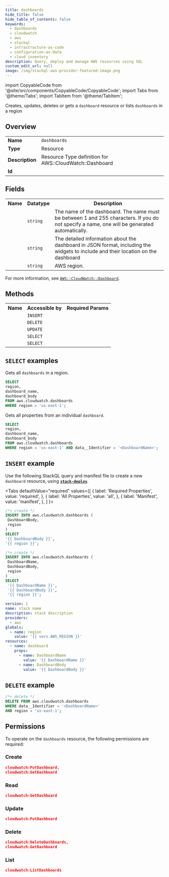 ```yaml
---
title: dashboards
hide_title: false
hide_table_of_contents: false
keywords:
  - dashboards
  - cloudwatch
  - aws
  - stackql
  - infrastructure-as-code
  - configuration-as-data
  - cloud inventory
description: Query, deploy and manage AWS resources using SQL
custom_edit_url: null
image: /img/stackql-aws-provider-featured-image.png
---
```


import CopyableCode from '@site/src/components/CopyableCode/CopyableCode';
import Tabs from '@theme/Tabs';
import TabItem from '@theme/TabItem';

Creates, updates, deletes or gets a <code>dashboard</code> resource or lists <code>dashboards</code> in a region

## Overview
<table>
<tbody>
<tr><td><b>Name</b></td><td><code>dashboards</code></td></tr>
<tr><td><b>Type</b></td><td>Resource</td></tr>
<tr><td><b>Description</b></td><td>Resource Type definition for AWS::CloudWatch::Dashboard</td></tr>
<tr><td><b>Id</b></td><td><CopyableCode code="aws.cloudwatch.dashboards" /></td></tr>
</tbody>
</table>

## Fields
<table>
<tbody>
<tr><th>Name</th><th>Datatype</th><th>Description</th></tr><tr><td><CopyableCode code="dashboard_name" /></td><td><code>string</code></td><td>The name of the dashboard. The name must be between 1 and 255 characters. If you do not specify a name, one will be generated automatically.</td></tr>
<tr><td><CopyableCode code="dashboard_body" /></td><td><code>string</code></td><td>The detailed information about the dashboard in JSON format, including the widgets to include and their location on the dashboard</td></tr>
<tr><td><CopyableCode code="region" /></td><td><code>string</code></td><td>AWS region.</td></tr>
</tbody>
</table>

For more information, see <a href="https://docs.aws.amazon.com/AWSCloudFormation/latest/UserGuide/aws-resource-cloudwatch-dashboard.html"><code>AWS::CloudWatch::Dashboard</code></a>.

## Methods

<table>
<tbody>
  <tr>
    <th>Name</th>
    <th>Accessible by</th>
    <th>Required Params</th>
  </tr>
  <tr>
    <td><CopyableCode code="create_resource" /></td>
    <td><code>INSERT</code></td>
    <td><CopyableCode code="DashboardBody, region" /></td>
  </tr>
  <tr>
    <td><CopyableCode code="delete_resource" /></td>
    <td><code>DELETE</code></td>
    <td><CopyableCode code="data__Identifier, region" /></td>
  </tr>
  <tr>
    <td><CopyableCode code="update_resource" /></td>
    <td><code>UPDATE</code></td>
    <td><CopyableCode code="data__Identifier, data__PatchDocument, region" /></td>
  </tr>
  <tr>
    <td><CopyableCode code="list_resources" /></td>
    <td><code>SELECT</code></td>
    <td><CopyableCode code="region" /></td>
  </tr>
  <tr>
    <td><CopyableCode code="get_resource" /></td>
    <td><code>SELECT</code></td>
    <td><CopyableCode code="data__Identifier, region" /></td>
  </tr>
</tbody>
</table>

## `SELECT` examples
Gets all <code>dashboards</code> in a region.
```sql
SELECT
region,
dashboard_name,
dashboard_body
FROM aws.cloudwatch.dashboards
WHERE region = 'us-east-1';
```
Gets all properties from an individual <code>dashboard</code>.
```sql
SELECT
region,
dashboard_name,
dashboard_body
FROM aws.cloudwatch.dashboards
WHERE region = 'us-east-1' AND data__Identifier = '<DashboardName>';
```

## `INSERT` example

Use the following StackQL query and manifest file to create a new <code>dashboard</code> resource, using [__`stack-deploy`__](https://pypi.org/project/stack-deploy/).

<Tabs
    defaultValue="required"
    values={[
      { label: 'Required Properties', value: 'required', },
      { label: 'All Properties', value: 'all', },
      { label: 'Manifest', value: 'manifest', },
    ]
}>
<TabItem value="required">

```sql
/*+ create */
INSERT INTO aws.cloudwatch.dashboards (
 DashboardBody,
 region
)
SELECT 
'{{ DashboardBody }}',
'{{ region }}';
```
</TabItem>
<TabItem value="all">

```sql
/*+ create */
INSERT INTO aws.cloudwatch.dashboards (
 DashboardName,
 DashboardBody,
 region
)
SELECT 
 '{{ DashboardName }}',
 '{{ DashboardBody }}',
 '{{ region }}';
```
</TabItem>
<TabItem value="manifest">

```yaml
version: 1
name: stack name
description: stack description
providers:
  - aws
globals:
  - name: region
    value: '{{ vars.AWS_REGION }}'
resources:
  - name: dashboard
    props:
      - name: DashboardName
        value: '{{ DashboardName }}'
      - name: DashboardBody
        value: '{{ DashboardBody }}'

```
</TabItem>
</Tabs>

## `DELETE` example

```sql
/*+ delete */
DELETE FROM aws.cloudwatch.dashboards
WHERE data__Identifier = '<DashboardName>'
AND region = 'us-east-1';
```

## Permissions

To operate on the <code>dashboards</code> resource, the following permissions are required:

### Create
```json
cloudwatch:PutDashboard,
cloudwatch:GetDashboard
```

### Read
```json
cloudwatch:GetDashboard
```

### Update
```json
cloudwatch:PutDashboard
```

### Delete
```json
cloudwatch:DeleteDashboards,
cloudwatch:GetDashboard
```

### List
```json
cloudwatch:ListDashboards
```
